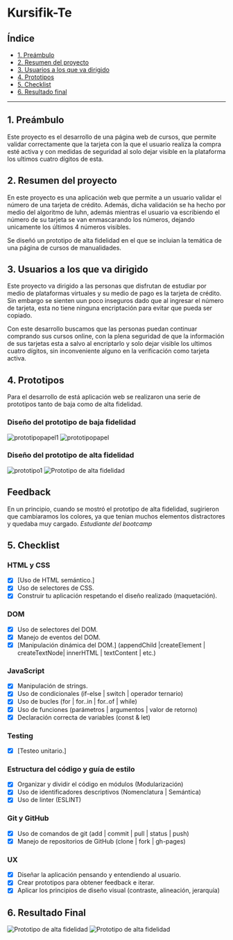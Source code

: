 # Kursifik-Te

## Índice

* [1. Preámbulo](#1-preámbulo)
* [2. Resumen del proyecto](#2-resumen-del-proyecto)
* [3. Usuarios a los que va dirigido](#3-usuarios-a-los-que-va-dirigido)
* [4. Prototipos ](#4-prototipos)
* [5. Checklist](#5-checklist)
* [6. Resultado final](#6-resultado-final)

***

## 1. Preámbulo

Este proyecto es el desarrollo de una página web de cursos, que permite validar correctamente que la tarjeta con la que el usuario realiza la compra esté activa y con medidas de seguridad al solo dejar visible en la plataforma los ultimos cuatro dígitos de esta. 

## 2. Resumen del proyecto

En este proyecto es una aplicación web que  permite a un
usuario validar el número de una tarjeta de crédito. Además, dicha validación se ha hecho por medio del algoritmo de luhn, además mientras el usuario va escribiendo el número de su tarjeta se van enmascarando los números, dejando unicamente los últimos 4 números visibles.

Se diseñó un prototipo de alta fidelidad en el que se incluian la temática de una página de cursos de manualidades.

## 3. Usuarios a los que va dirigido

Este proyecto va dirigido a las personas que disfrutan de estudiar por medio de plataformas virtuales y su medio de pago es la tarjeta de crédito. Sin embargo se sienten uun poco inseguros dado que al ingresar el número de tarjeta, esta no tiene ninguna encriptación para evitar que pueda ser copiado.

Con este desarrollo buscamos que las personas puedan continuar comprando sus cursos online, con la plena seguridad de que la información de sus tarjetas esta a salvo al encriptarlo y solo dejar visible los ultimos cuatro dígitos, sin inconveniente alguno en la verificación como tarjeta activa.

## 4. Prototipos 
Para el desarrollo de está aplicación web se realizaron una serie de prototipos tanto de baja como de alta fidelidad.

### Diseño del prototipo de baja fidelidad

![prototipopapel1](https://user-images.githubusercontent.com/76055558/157481559-61826529-5d28-4ef1-b2a6-6625519bb84e.png)
![prototipopapel](https://user-images.githubusercontent.com/76055558/157481760-eda868f9-4c17-4944-bbbe-49bf2e59b429.png)

### Diseño del prototipo de alta fidelidad

![prototipo1](https://user-images.githubusercontent.com/76055558/157483254-c2c5918d-d7cb-40de-ac9e-821bb9b52042.png)
![Prototipo de alta fidelidad](https://github.com/Astridp85/BOG002-card-validation/blob/main/src/images/prototipo2.png)

## Feedback

En un principio, cuando se mostró el prototipo de alta fidelidad, sugirieron que cambiaramos los colores, ya que tenian muchos elementos distractores y quedaba muy cargado. *Estudiante del bootcamp*

## 5. Checklist

### HTML y CSS

* [X] [Uso de HTML semántico.]
* [X] Uso de selectores de CSS.
* [X] Construir tu aplicación respetando el diseño realizado (maquetación).

### DOM

* [X] Uso de selectores del DOM.
* [X] Manejo de eventos del DOM.
* [X] [Manipulación dinámica del DOM.]
(appendChild |createElement | createTextNode| innerHTML | textContent | etc.)

### JavaScript

* [X] Manipulación de strings.
* [X] Uso de condicionales (if-else | switch | operador ternario)
* [X] Uso de bucles (for | for..in | for..of | while)
* [X] Uso de funciones (parámetros | argumentos | valor de retorno)
* [X] Declaración correcta de variables (const & let)

### Testing

* [X] [Testeo unitario.]

### Estructura del código y guía de estilo

* [X] Organizar y dividir el código en módulos (Modularización)
* [X] Uso de identificadores descriptivos (Nomenclatura | Semántica)
* [X] Uso de linter (ESLINT)

### Git y GitHub

* [X] Uso de comandos de git (add | commit | pull | status | push)
* [X] Manejo de repositorios de GitHub (clone | fork | gh-pages)

### UX

* [X] Diseñar la aplicación pensando y entendiendo al usuario.
* [X] Crear prototipos para obtener feedback e iterar.
* [X] Aplicar los principios de diseño visual (contraste, alineación, jerarquía)

## 6. Resultado Final

![Prototipo de alta fidelidad](https://github.com/Astridp85/BOG002-card-validation/blob/main/src/images/prototipofinal1.png)
![Prototipo de alta fidelidad](https://github.com/Astridp85/BOG002-card-validation/blob/main/src/images/prototipofinal.png)
